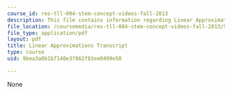 ```yaml
---
course_id: res-tll-004-stem-concept-videos-fall-2013
description: This file contains information regarding Linear Approximations.
file_location: /coursemedia/res-tll-004-stem-concept-videos-fall-2013/9bea3a0b1b7140e3f862f83ee0499e50_MITRES_TLL-004F13_LinearAp.pdf
file_type: application/pdf
layout: pdf
title: Linear Approximations Transcript
type: course
uid: 9bea3a0b1b7140e3f862f83ee0499e50

---
```

None